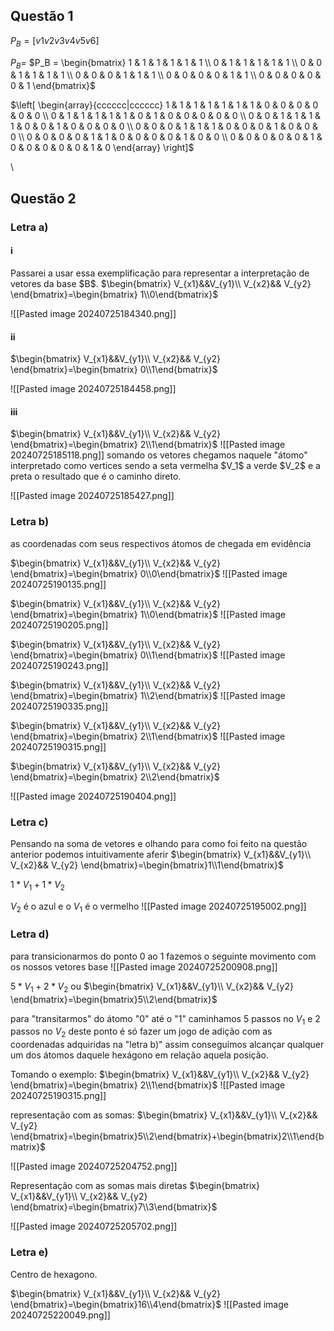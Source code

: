 <h2>Questão 1</h2>

$P_B=[v1 v2 v3 v4 v5 v6]$

$P_B =$ $P_B = \begin{bmatrix} 1 & 1 & 1 & 1 & 1 & 1 \\ 0 & 1 & 1 & 1 & 1 & 1 \\ 0 & 0 & 1 & 1 & 1 & 1 \\ 0 & 0 & 0 & 1 & 1 & 1 \\ 0 & 0 & 0 & 0 & 1 & 1 \\ 0 & 0 & 0 & 0 & 0 & 1 \end{bmatrix}$

$\left[ \begin{array}{cccccc|cccccc} 1 & 1 & 1 & 1 & 1 & 1 & 1 & 0 & 0 & 0 & 0 & 0 & 0 \\ 0 & 1 & 1 & 1 & 1 & 1 & 0 & 1 & 0 & 0 & 0 & 0 & 0 \\ 0 & 0 & 1 & 1 & 1 & 1 & 0 & 0 & 1 & 0 & 0 & 0 & 0 \\ 0 & 0 & 0 & 1 & 1 & 1 & 0 & 0 & 0 & 1 & 0 & 0 & 0 \\ 0 & 0 & 0 & 0 & 1 & 1 & 0 & 0 & 0 & 0 & 1 & 0 & 0 \\ 0 & 0 & 0 & 0 & 0 & 1 & 0 & 0 & 0 & 0 & 0 & 1 & 0 \end{array} \right]$

\


<h2>Questão 2</h2>

<h3>Letra a)</h3>
<h4>i</h4> 
Passarei a usar essa exemplificação para representar a interpretação de vetores da base $B$.
$\begin{bmatrix} V_{x1}&&V_{y1}\\ V_{x2}&& V_{y2} \end{bmatrix}=\begin{bmatrix} 1\\0\end{bmatrix}$

![[Pasted image 20240725184340.png]]
<h4>ii</h4>
$\begin{bmatrix} V_{x1}&&V_{y1}\\ V_{x2}&& V_{y2} \end{bmatrix}=\begin{bmatrix} 0\\1\end{bmatrix}$

![[Pasted image 20240725184458.png]]
<h4>iii</h4>
$\begin{bmatrix} V_{x1}&&V_{y1}\\ V_{x2}&& V_{y2} \end{bmatrix}=\begin{bmatrix} 2\\1\end{bmatrix}$
![[Pasted image 20240725185118.png]]
somando os vetores chegamos naquele "átomo" interpretado como vertices sendo a seta vermelha $V_1$ a verde $V_2$ e a preta o resultado  que é o caminho direto. 

![[Pasted image 20240725185427.png]]
<h3>Letra b)</h3>
as coordenadas com seus respectivos átomos de chegada em evidência

$\begin{bmatrix} V_{x1}&&V_{y1}\\ V_{x2}&& V_{y2} \end{bmatrix}=\begin{bmatrix} 0\\0\end{bmatrix}$
![[Pasted image 20240725190135.png]]



$\begin{bmatrix} V_{x1}&&V_{y1}\\ V_{x2}&& V_{y2} \end{bmatrix}=\begin{bmatrix} 1\\0\end{bmatrix}$
![[Pasted image 20240725190205.png]]



$\begin{bmatrix} V_{x1}&&V_{y1}\\ V_{x2}&& V_{y2} \end{bmatrix}=\begin{bmatrix} 0\\1\end{bmatrix}$
![[Pasted image 20240725190243.png]]



$\begin{bmatrix} V_{x1}&&V_{y1}\\ V_{x2}&& V_{y2} \end{bmatrix}=\begin{bmatrix} 1\\2\end{bmatrix}$
![[Pasted image 20240725190335.png]]



$\begin{bmatrix} V_{x1}&&V_{y1}\\ V_{x2}&& V_{y2} \end{bmatrix}=\begin{bmatrix} 2\\1\end{bmatrix}$
![[Pasted image 20240725190315.png]]



$\begin{bmatrix} V_{x1}&&V_{y1}\\ V_{x2}&& V_{y2} \end{bmatrix}=\begin{bmatrix} 2\\2\end{bmatrix}$

![[Pasted image 20240725190404.png]]

<h3>Letra c)</h3>
Pensando na soma de vetores e olhando para como foi feito na questão anterior podemos intuitivamente aferir
$\begin{bmatrix} V_{x1}&&V_{y1}\\ V_{x2}&& V_{y2} \end{bmatrix}=\begin{bmatrix}1\\1\end{bmatrix}$

$1*V_1+1*V_2$

$V_2$  é o azul e o $V_1$  é o vermelho
![[Pasted image 20240725195002.png]]

<h3>Letra d)</h3>
para transicionarmos do ponto 0 ao 1 fazemos o seguinte movimento com os nossos vetores base
![[Pasted image 20240725200908.png]]

$5*V_1+2*V_2$ ou $\begin{bmatrix} V_{x1}&&V_{y1}\\ V_{x2}&& V_{y2} \end{bmatrix}=\begin{bmatrix}5\\2\end{bmatrix}$

para "transitarmos" do átomo "0" até o "1" 
caminhamos 5 passos no $V_1$ e 2 passos no $V_2$ deste ponto é só fazer um jogo de adição com as coordenadas adquiridas na "letra b)" 
assim conseguimos alcançar qualquer um dos átomos daquele hexágono em relação aquela posição.

Tomando o exemplo:
$\begin{bmatrix} V_{x1}&&V_{y1}\\ V_{x2}&& V_{y2} \end{bmatrix}=\begin{bmatrix} 2\\1\end{bmatrix}$
![[Pasted image 20240725190315.png]]

representação com as somas:
$\begin{bmatrix} V_{x1}&&V_{y1}\\ V_{x2}&& V_{y2} \end{bmatrix}=\begin{bmatrix}5\\2\end{bmatrix}+\begin{bmatrix}2\\1\end{bmatrix}$

![[Pasted image 20240725204752.png]]


Representação com as somas mais diretas
$\begin{bmatrix} V_{x1}&&V_{y1}\\ V_{x2}&& V_{y2} \end{bmatrix}=\begin{bmatrix}7\\3\end{bmatrix}$

![[Pasted image 20240725205702.png]]

<h3>Letra e)</h3>

Centro de hexagono.

$\begin{bmatrix} V_{x1}&&V_{y1}\\ V_{x2}&& V_{y2} \end{bmatrix}=\begin{bmatrix}16\\4\end{bmatrix}$
![[Pasted image 20240725220049.png]]
